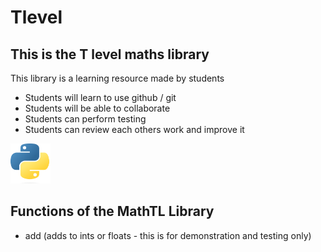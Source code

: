 # Tlevel
## This is the T level maths library
This library is a learning resource made by students

- Students will learn to use github / git
- Students will be able to collaborate
- Students can perform testing
- Students can review each others work and improve it


<img src="Python-logo-notext.svg.png" width="64" height="64">


## Functions of the MathTL Library

- add  (adds to ints or floats - this is for demonstration and testing only)